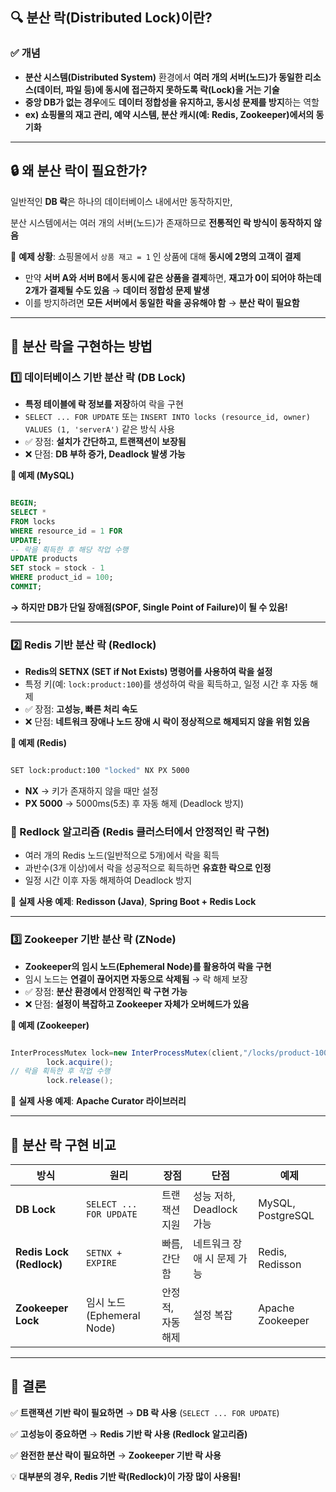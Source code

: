 ## **🔍 분산 락(Distributed Lock)이란?**

### **✅ 개념**

- **분산 시스템(Distributed System)** 환경에서 **여러 개의 서버(노드)가 동일한 리소스(데이터, 파일 등)에 동시에 접근하지 못하도록 락(Lock)을 거는 기술**
- **중앙 DB가 없는 경우**에도 **데이터 정합성을 유지하고, 동시성 문제를 방지**하는 역할
- **ex) 쇼핑몰의 재고 관리, 예약 시스템, 분산 캐시(예: Redis, Zookeeper)에서의 동기화**

---

## **🔒 왜 분산 락이 필요한가?**

일반적인 **DB 락**은 하나의 데이터베이스 내에서만 동작하지만,

분산 시스템에서는 여러 개의 서버(노드)가 존재하므로 **전통적인 락 방식이 동작하지 않음**

🔹 **예제 상황**: 쇼핑몰에서 `상품 재고 = 1` 인 상품에 대해 **동시에 2명의 고객이 결제**

- 만약 **서버 A와 서버 B에서 동시에 같은 상품을 결제**하면, **재고가 0이 되어야 하는데 2개가 결제될 수도 있음** → **데이터 정합성 문제 발생**
- 이를 방지하려면 **모든 서버에서 동일한 락을 공유해야 함** → **분산 락이 필요함**

---

## **🚀 분산 락을 구현하는 방법**

### **1️⃣ 데이터베이스 기반 분산 락 (DB Lock)**

- **특정 테이블에 락 정보를 저장**하여 락을 구현
- `SELECT ... FOR UPDATE` 또는 `INSERT INTO locks (resource_id, owner) VALUES (1, 'serverA')` 같은 방식 사용
- ✅ 장점: **설치가 간단하고, 트랜잭션이 보장됨**
- ❌ 단점: **DB 부하 증가, Deadlock 발생 가능**

**🔧 예제 (MySQL)**

```sql

BEGIN;
SELECT *
FROM locks
WHERE resource_id = 1 FOR
UPDATE;
-- 락을 획득한 후 해당 작업 수행
UPDATE products
SET stock = stock - 1
WHERE product_id = 100;
COMMIT;

```

**→ 하지만 DB가 단일 장애점(SPOF, Single Point of Failure)이 될 수 있음!**

---

### **2️⃣ Redis 기반 분산 락 (Redlock)**

- **Redis의 SETNX (SET if Not Exists) 명령어를 사용하여 락을 설정**
- 특정 키(예: `lock:product:100`)를 생성하여 락을 획득하고, 일정 시간 후 자동 해제
- ✅ 장점: **고성능, 빠른 처리 속도**
- ❌ 단점: **네트워크 장애나 노드 장애 시 락이 정상적으로 해제되지 않을 위험 있음**

**🔧 예제 (Redis)**

```bash

SET lock:product:100 "locked" NX PX 5000

```

- **NX** → 키가 존재하지 않을 때만 설정
- **PX 5000** → 5000ms(5초) 후 자동 해제 (Deadlock 방지)

### **🔹 Redlock 알고리즘 (Redis 클러스터에서 안정적인 락 구현)**

- 여러 개의 Redis 노드(일반적으로 5개)에서 락을 획득
- 과반수(3개 이상)에서 락을 성공적으로 획득하면 **유효한 락으로 인정**
- 일정 시간 이후 자동 해제하여 Deadlock 방지

🔹 **실제 사용 예제**: **Redisson (Java)**, **Spring Boot + Redis Lock**

---

### **3️⃣ Zookeeper 기반 분산 락 (ZNode)**

- **Zookeeper의 임시 노드(Ephemeral Node)를 활용하여 락을 구현**
- 임시 노드는 **연결이 끊어지면 자동으로 삭제됨** → 락 해제 보장
- ✅ 장점: **분산 환경에서 안정적인 락 구현 가능**
- ❌ 단점: **설정이 복잡하고 Zookeeper 자체가 오버헤드가 있음**

**🔧 예제 (Zookeeper)**

```java

InterProcessMutex lock=new InterProcessMutex(client,"/locks/product-100");
        lock.acquire();
// 락을 획득한 후 작업 수행
        lock.release();

```

🔹 **실제 사용 예제**: **Apache Curator 라이브러리**

---

## **🎯 분산 락 구현 비교**

| 방식                       | 원리                      | 장점         | 단점                 | 예제                |
|--------------------------|-------------------------|------------|--------------------|-------------------|
| **DB Lock**              | `SELECT ... FOR UPDATE` | 트랜잭션 지원    | 성능 저하, Deadlock 가능 | MySQL, PostgreSQL |
| **Redis Lock (Redlock)** | `SETNX + EXPIRE`        | 빠름, 간단함    | 네트워크 장애 시 문제 가능    | Redis, Redisson   |
| **Zookeeper Lock**       | 임시 노드 (Ephemeral Node)  | 안정적, 자동 해제 | 설정 복잡              | Apache Zookeeper  |

---

## **🔔 결론**

✅ **트랜잭션 기반 락이 필요하면** → **DB 락 사용** (`SELECT ... FOR UPDATE`)

✅ **고성능이 중요하면** → **Redis 기반 락 사용 (Redlock 알고리즘)**

✅ **완전한 분산 락이 필요하면** → **Zookeeper 기반 락 사용**

💡 **대부분의 경우, Redis 기반 락(Redlock)이 가장 많이 사용됨!**